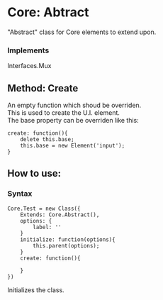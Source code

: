 Core: Abtract
=============

"Abstract" class for Core elements to extend upon.

### Implements
Interfaces.Mux

Method: Create
--------------
An empty function which shoud be overriden.   
This is used to create the U.I. element.   
The base property can be overriden like this:   

	create: function(){
		delete this.base;
		this.base = new Element('input');
	}

How to use:
-------------------
### Syntax
  
	Core.Test = new Class({
		Extends: Core.Abstract(),
		options: {
			label: ''
		}
		initialize: function(options){
			this.parent(options);
		}
		create: function(){
		  
		}
	})
  
Initializes the class.